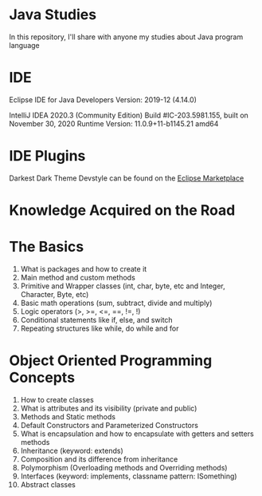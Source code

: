 # Java Studies
In this repository, I'll share with anyone my studies about Java program language

# IDE
Eclipse IDE for Java Developers
Version: 2019-12 (4.14.0)

IntelliJ IDEA 2020.3 (Community Edition)
Build #IC-203.5981.155, built on November 30, 2020
Runtime Version: 11.0.9+11-b1145.21 amd64

# IDE Plugins
Darkest Dark Theme Devstyle can be found on the [Eclipse Marketplace](http://marketplace.eclipse.org/content/darkest-dark-theme-devstyle)

# Knowledge Acquired on the Road
# The Basics
1. What is packages and how to create it
2. Main method and custom methods
3. Primitive and Wrapper classes (int, char, byte, etc and Integer, Character, Byte, etc)
4. Basic math operations (sum, subtract, divide and multiply)
5. Logic operators (>, >=, <=, ==, !=, !)
5. Conditional statements like if, else, and switch
6. Repeating structures like while, do while and for

# Object Oriented Programming Concepts
1. How to create classes
2. What is attributes and its visibility (private and public)
3. Methods and Static methods
4. Default Constructors and Parameterized Constructors
5. What is encapsulation and how to encapsulate with getters and setters methods 
6. Inheritance (keyword: extends)
7. Composition and its difference from inheritance
8. Polymorphism (Overloading methods and Overriding methods)
9. Interfaces (keyword: implements, classname pattern: ISomething)
10. Abstract classes